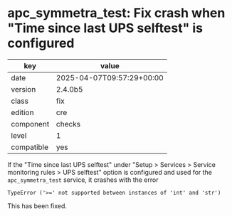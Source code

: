 [//]: # (werk v2)
# apc_symmetra_test: Fix crash when "Time since last UPS selftest" is configured

key        | value
---------- | ---
date       | 2025-04-07T09:57:29+00:00
version    | 2.4.0b5
class      | fix
edition    | cre
component  | checks
level      | 1
compatible | yes


If the "Time since last UPS selftest" under "Setup > Services > Service monitoring rules > UPS selftest" option is configured and used for the `apc_symmetra_test` service, it crashes with the error
```
TypeError ('>=' not supported between instances of 'int' and 'str')
```

This has been fixed.
